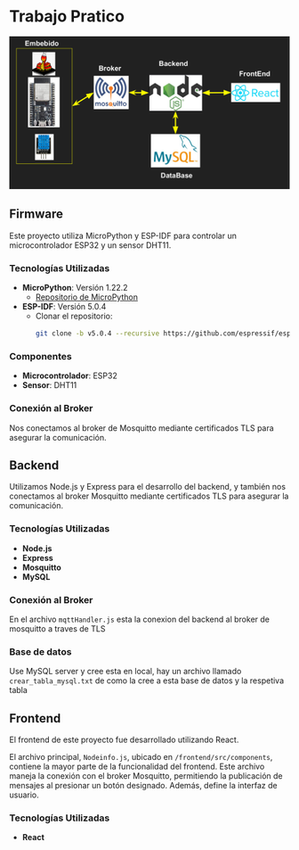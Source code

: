 # Trabajo Pratico 
![Logo del Proyecto](presentacion.png)

## Firmware

Este proyecto utiliza MicroPython y ESP-IDF para controlar un microcontrolador ESP32 y un sensor DHT11.

### Tecnologías Utilizadas

- **MicroPython**: Versión 1.22.2
  - [Repositorio de MicroPython](https://github.com/micropython/micropython)
- **ESP-IDF**: Versión 5.0.4
  - Clonar el repositorio: 
    ```bash
    git clone -b v5.0.4 --recursive https://github.com/espressif/esp-idf.git
    ```

### Componentes

- **Microcontrolador**: ESP32
- **Sensor**: DHT11

### Conexión al Broker

Nos conectamos al broker de Mosquitto mediante certificados TLS para asegurar la comunicación. 

## Backend

Utilizamos Node.js y Express para el desarrollo del backend, y también nos conectamos al broker Mosquitto mediante certificados TLS para asegurar la comunicación.

### Tecnologías Utilizadas

- **Node.js**
- **Express**
- **Mosquitto**
- **MySQL**

### Conexión al Broker
En el archivo `mqttHandler.js` esta la conexion del backend al broker de mosquitto a traves de TLS

### Base de datos
Use MySQL server y cree esta en local, hay un archivo llamado `crear_tabla_mysql.txt` de como la cree a esta base de datos y la respetiva tabla

## Frontend

El frontend de este proyecto fue desarrollado utilizando React.

El archivo principal, `Nodeinfo.js`, ubicado en `/frontend/src/components`, contiene la mayor parte de la funcionalidad del frontend. Este archivo maneja la conexión con el broker Mosquitto, permitiendo la publicación de mensajes al presionar un botón designado. Además, define la interfaz de usuario.

### Tecnologías Utilizadas

- **React**

